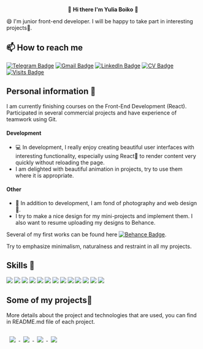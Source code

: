 <p align=center>👋 <b>Hi there I'm Yulia Boiko</b> 💛</p>

😄 I'm junior front-end developer. I will be happy to take part in interesting projects🌈.

## 📫 How to reach me
[![Telegram Badge](https://img.shields.io/badge/Telegram-informational?style=flat&logo=Telegram&logoColor=white&color=1086CA)](https://t.me/Yulya_Boiko)
[![Gmail Badge](https://img.shields.io/badge/Gmail-informational?style=flat&logo=Gmail&logoColor=white&color=D54B3C)](mailto:yulchitaiboldireva@gmail.com)
[![LinkedIn Badge](https://img.shields.io/badge/LinkedIn-informational?style=flat&logo=LinkedIn&logoColor=white&color=0D76A8)](https://www.linkedin.com/in/yulia-boiko/)
[![CV Badge](https://img.shields.io/badge/Get_My_CV-informational?style=flat&logo=cv&logoColor=white&color=3749C6)](https://drive.google.com/file/d/1Iy7eUsOk5AP5cn90IQTFvDyHohMcDt7k/view?usp=sharing)
[![Visits Badge](https://badges.pufler.dev/visits/BoikoYV/BoikoYV)](https://github.com/BoikoYV)

## Personal information 📝
I am currently finishing courses on the Front-End Development (React).
Participated in several commercial projects and have experience of teamwork using Git.

#### Development
- 💻 In development, I really enjoy creating beautiful user interfaces with interesting functionality, especially using React🚀 to render content very quickly without reloading the page. 
- I am delighted with beautiful animation in projects, try to use them where it is appropriate.

#### Other
- 🙌 In addition to development, I am fond of photography and web design🎨. 
- I try to make a nice design for my mini-projects and implement them. I also want to resume uploading my designs to Behance.

Several of my first works can be found here [![Behance Badge](https://img.shields.io/badge/Behance-informational?style=flat&logo=Behance&logoColor=white&color=0D76A8)](https://www.behance.net/yulchitaib0e45).


Try to emphasize minimalism, naturalness and restraint in all my projects. 


 
 ## Skills 🚀

![](https://img.shields.io/badge/HTML5-E34F26?style=for-the-badge&logo=html5&logoColor=white)
![](https://img.shields.io/badge/CSS3-1572B6?style=for-the-badge&logo=css3&logoColor=white)
![](https://img.shields.io/badge/Sass-CC6699?style=for-the-badge&logo=sass&logoColor=white)
![](https://img.shields.io/badge/JavaScript-EFD53C?style=for-the-badge&logo=javascript&logoColor=black)
![](https://img.shields.io/badge/React-20232A?style=for-the-badge&logo=react&logoColor=61DAFB)
![](https://img.shields.io/badge/Redux-774ABD?style=for-the-badge&logo=redux&logoColor=fff)
![](https://img.shields.io/badge/Gulp-CB4545?style=for-the-badge&logo=gulp&logoColor=fff)
![](https://img.shields.io/badge/Webpack-89CFF3?style=for-the-badge&logo=webpack&logoColor=000)
![](https://img.shields.io/badge/Jest-C21225?style=for-the-badge&logo=jest&logoColor=white)
![](https://img.shields.io/badge/TestingLibrary-944058?style=for-the-badge&logo=TestingLibrary&logoColor=fff)
![](https://img.shields.io/badge/Figma-1D1D1D?style=for-the-badge&logo=figma&logoColor=fff)
![](https://img.shields.io/badge/Photoshop-2FA4F6?style=for-the-badge&logo=photoshop&logoColor=fff)
![](https://img.shields.io/badge/GitHub-1D1D1D?style=for-the-badge&logo=github&logoColor=fff)
<!-- ![](https://img.shields.io/badge/Styled%20Components-d06ebe?style=for-the-badge&logo=styled-components&logoColor=white) -->
 
 ## Some of my projects📌

More details about the project and technologies that are used, you can find in README.md file of each project.

<a href="https://github.com/BoikoYV/online-shop-react">
  <img align="center" style="margin:1rem 0.5rem" src="https://github-readme-stats.vercel.app/api/pin/?username=BoikoYV&repo=online-shop-react&title_color=ffffff&text_color=c9cacc&icon_color=pink&bg_color=1A2B34" />
</a>
 <a href="https://github.com/BoikoYV/ToDoList-React">
  <img align="center" style="margin:1rem 0.5rem" src="https://github-readme-stats.vercel.app/api/pin/?username=BoikoYV&repo=ToDoList-React&title_color=ffffff&text_color=c9cacc&icon_color=pink&bg_color=1A2B34" />
</a>
<a href="https://github.com/BoikoYV/step_project_doctor-s_schedule_visits">
  <img align="center" style="margin:1rem 0.5rem" src="https://github-readme-stats.vercel.app/api/pin/?username=BoikoYV&repo=step_project_doctor-s_schedule_visits&title_color=ffffff&text_color=c9cacc&icon_color=white&bg_color=1A2B34" />
</a>
<a href="https://github.com/BoikoYV/clercsy">
 <img align="center" style="margin:1rem 0.5rem" src="https://github-readme-stats.vercel.app/api/pin/?username=BoikoYV&repo=clercsy&title_color=ffffff&text_color=c9cacc&icon_color=pink&bg_color=1A2B34" />
</a>

<!--  [![Github stats](https://github-readme-stats.vercel.app/api?username=BoikoYV&show_icons=true&include_all_commits=true)](https://github.com/BoikoYV/github-readme-stats)
 
<!--  -->
<!-- **BoikoYV/BoikoYV** is a ✨ _special_ ✨ repository because its `README.md` (this file) appears on your GitHub profile. -->

<!-- Here are some ideas to get you started:

- 🔭 I’m currently working on ...
- 🌱 I’m currently learning ...
- 👯 I’m looking to collaborate on ...
- 🤔 I’m looking for help with ...
- 💬 Ask me about ...
- 📫 How to reach me: ...
- 😄 Pronouns: ...
- ⚡ Fun fact: ... --> 

 <!--  | 👩🏻‍🏫 Skills |
| ------ | 
|HTML, CSS, SCSS|
|JavaScript, jQuery, ajax  | 
|React - basic level(still studying)|
|Gulp, Webpack |
|Git,  Jest |
|Adaptive layout (flex/grid) |
|Adobe Photoshop, Figma| -->
